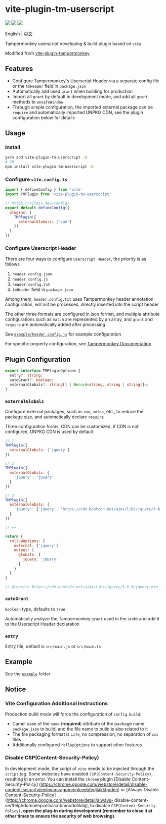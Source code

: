 # vite-plugin-tm-userscript

![](https://img.shields.io/github/package-json/v/asadahimeka/vite-plugin-tm-userscript)
![](https://img.shields.io/github/package-json/dependency-version/asadahimeka/vite-plugin-tm-userscript/dev/tsup)
![](https://img.shields.io/github/package-json/dependency-version/asadahimeka/vite-plugin-tm-userscript/dev/typescript)

English | [中文](https://github.com/asadahimeka/vite-plugin-tm-userscript/blob/master/README-ZH.md)

Tampermonkey userscript developing & build plugin based on `vite`

Modified from [vite-plugin-tampermonkey](https://www.npmjs.com/package/vite-plugin-tampermonkey)

## Features

- Configure Tampermonkey's Userscript Header via a separate config file or the `tmHeader` field in `package.json`
- Automatically add used `grant` when building for production
- Import all `grant` by default in development mode, and add all `grant` methods to `unsafeWindow`
- Through simple configuration, the imported external package can be `require` and automatically imported UNPKG CDN, see the plugin configuration below for details

## Usage

### Install

```bash
yarn add vite-plugin-tm-userscript -D
# OR
npm install vite-plugin-tm-userscript -D
```

### Configure `vite.config.ts`

```js
import { defineConfig } from 'vite'
import TMPlugin from 'vite-plugin-tm-userscript'

// https://vitejs.dev/config/
export default defineConfig({
  plugins: [
    TMPlugin({
      externalGlobals: ['vue']
    })
  ]
})
```

### Configure Userscript Header

There are four ways to configure `Userscript Header`, the priority is as follows

1. `header.config.json`
2. `header.config.js`
3. `header.config.txt`
4. `tmHeader` field in `package.json`

Among them, `header.config.txt` uses Tampermonkey header annotation configuration, will not be processed, directly inserted into the script header

The other three formats are configured in json format, and multiple attribute configurations such as `match` are represented by an array, and `grant` and `require` are automatically added after processing

See [`example/header.config.js`](https://github.com/asadahimeka/vite-plugin-tm-userscript/blob/master/example/header.config.js) for example configuration

For specific property configuration, see [Tampermonkey Documentation](https://www.tampermonkey.net/documentation.php)

## Plugin Configuration

```ts
export interface TMPluginOptions {
  entry?: string;
  autoGrant?: boolean;
  externalGlobals?: string[] | Record<string, string | string[]>;
}
```

### `externalGlobals`

Configure external packages, such as `vue`, `axios`, etc., to reduce the package size, and automatically declare `require`

Three configuration forms, CDN can be customized, if CDN is not configured, UNPKG CDN is used by default

```js
// 1
TMPlugin({
  externalGlobals: ['jquery']
})

// 2
TMPlugin({
  externalGlobals: {
    'jquery': 'jQuery'
  }
})

// 3
TMPlugin({
  externalGlobals: {
    'jquery': ['jQuery', 'https://cdn.bootcdn.net/ajax/libs/jquery/3.6.0/jquery.min.js']
  }
})

// =>

return {
  rollupOptions: {
    external: ['jquery']
    output: {
      globals: {
        jquery: 'jQuery'
      }
    }
  }
}

// @require https://cdn.bootcdn.net/ajax/libs/jquery/3.6.0/jquery.min.js
```

### `autoGrant`

`boolean` type, defaults to `true`

Automatically analyze the Tampermonkey `grant` used in the code and add it to the Userscript Header declaration

### `entry`

Entry file, default is `src/main.js` or `src/main.ts`

## Example

See the [`example`](https://github.com/asadahimeka/vite-plugin-tm-userscript/tree/master/example) folder

## Notice

### Vite Configuration Additional Instructions

Production build mode will force the configuration of `config.build`:

- Camel case of the `name` (**required**) attribute of the package name `package.json` to build, and the file name to build is also related to it
- The file packaging format is `iife`, no compression, no separation of `css` files
- Additionally configured `rollupOptions` to support other features

### Disable CSP(Content-Security-Policy)

In development mode, the script of `vite` needs to be injected through the `script` tag. Some websites have enabled `CSP(Content-Security-Policy)`, resulting in an error. You can install the `Chrome` plugin [Disable Content-Security-Policy] (https://chrome.google.com/webstore/detail/disable-content-security/ieelmcmcagommplceebfedjlakkhpden) or [Always Disable Content-Security-Policy](https://chrome.google.com/webstore/detail/always- disable-content-se/ffelghdomoehpceihalcnbmnodohkibj), to disable `CSP(Content-Security-Policy)`, **open the plug-in during development (remember to close it at other times to ensure the security of web browsing)**.
